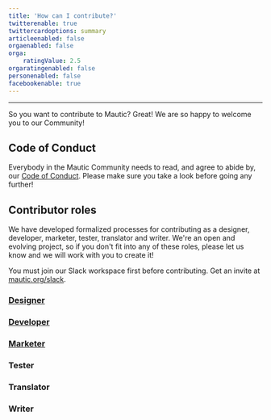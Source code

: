 ```yaml
---
title: 'How can I contribute?'
twitterenable: true
twittercardoptions: summary
articleenabled: false
orgaenabled: false
orga:
    ratingValue: 2.5
orgaratingenabled: false
personenabled: false
facebookenable: true
---
```


---
So you want to contribute to Mautic? Great!  We are so happy to welcome you to our Community!

## Code of Conduct
Everybody in the Mautic Community needs to read, and agree to abide by, our [Code of Conduct][code-of-conduct].  Please make sure you take a look before going any further!

## Contributor roles

We have developed formalized processes for contributing as a designer, developer, marketer, tester, translator and writer. We're an open and evolving project, so if you don't fit into any of these roles, please let us know and we will work with you to create it!

You must join our Slack workspace first before contributing. Get an invite at [mautic.org/slack](https://www.mautic.org/slack).

### [Designer](/about/how-can-i-contribute/designer)

### [Developer](/about/how-can-i-contribute/developer)

### [Marketer](/about/how-can-i-contribute/marketer)

### Tester

### Translator

### Writer

[code-of-conduct]: </community-wide-resources/code-of-conduct>